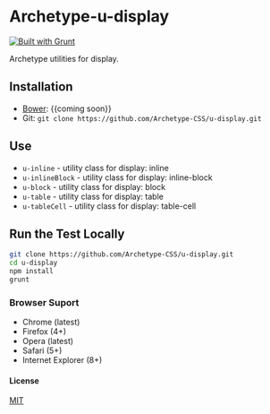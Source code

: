 # Archetype-u-display
[![Built with Grunt](https://cdn.gruntjs.com/builtwith.png)](http://gruntjs.com/)

Archetype utilities for display.

## Installation
  * [Bower](http://bower.io): {{coming soon}}
  * Git: `git clone https://github.com/Archetype-CSS/u-display.git`

## Use
  * `u-inline` - utility class for display: inline
  * `u-inlineBlock` - utility class for display: inline-block
  * `u-block` - utility class for display: block
  * `u-table` - utility class for display: table
  * `u-tableCell` - utility class for display: table-cell

## Run the Test Locally

```bash
git clone https://github.com/Archetype-CSS/u-display.git
cd u-display
npm install
grunt
```

### Browser Suport
  * Chrome (latest)
  * Firefox (4+)
  * Opera (latest)
  * Safari (5+)
  * Internet Explorer (8+)

#### License
[MIT](/LICENSE.md)

